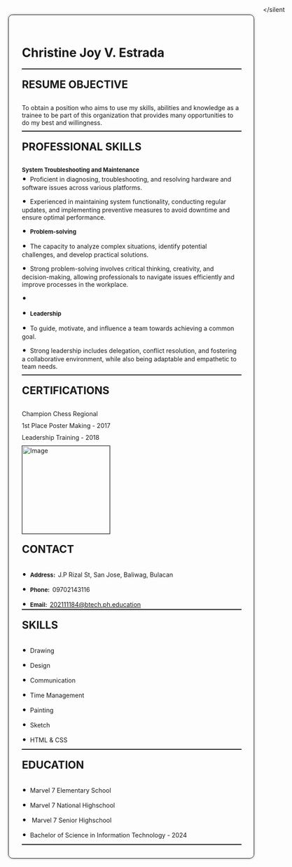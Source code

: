 <!DOCTYPE html>
<html lang="en">
<head>
    <meta charset="UTF-8">
    <meta http-equiv="X-UA-Compatible" content="IE=edge">
    <meta name="viewport" content="width=device-width, initial-scale=1.0">
    <link href="https://cdn.jsdelivr.net/npm/bootstrap@5.3.0-alpha3/dist/css/bootstrap.min.css" rel="stylesheet">
    <title>Online Resume</title>
    
</head>
<style>
    .paper {
    position: relative;
    border: 1px solid;
    width: min-content;
    height: min-content;
    margin: 20px;
    box-shadow: 0px 0px 5px 0px #0000005e;
    border-radius: 10px;
    display: grid;
    padding: 30px;
    grid-column-gap: 30px;
}
.col_1 {position: relative;display: flex;grid-column: 1;flex-direction: column;width: 500px;}

.header1 {font-size: xx-large;margin: 20px 0px 50px 10px;}
.header3 {font-size: x-large;margin: 20px 0px 30px 0px;}
.skills{position: relative;}
.skills p::before {
    content: "•"; 
    color: black; 
    font-size: 1.2rem;
    display: inline-block;
    margin-right: 0.5rem; 
}
p{margin: 0px 0px 10px 0px}
.bold{font-weight: bold;text-align: justify;font-size: 13px;}

.col_2 {position: relative;display: flex;grid-column: 2;flex-direction: column;width: auto;margin: 20px 0px 0px 0px;}
.col_2 contact{position: relative;}
.col_2 p::before {
    content: "•"; 
    color: black; 
    font-size: 1.2rem;
    display: inline-block;
    margin-right: 0.5rem; 
}

.margin{margin:20px 0px 20px 0px}
</style>
<body style="display: flex; justify-content: center;">
    <div class="paper">
        <div class="col_1">
            <h1 class="header1 ">Christine Joy V. Estrada</h1>
            <div style="width: 100%; border: 1px solid;"></div>
            <h3 class="header3">RESUME OBJECTIVE</h3>
            <p>To obtain a position who aims to use my skills, abilities and knowledge as a trainee to be part of this organization that provides many opportunities to do my best and willingness.</p>
            <div style="width: 100%;  border: 1px solid;"></div>
            <h3 class="header3">PROFESSIONAL SKILLS</h3>
            <div class="skills">
                <span class="bold">System Troubleshooting and Maintenance</span>
                <p >Proficient in diagnosing, troubleshooting, and resolving hardware and software issues across various platforms. </p>
              <p>Experienced in maintaining system functionality, conducting regular updates, and implementing preventive measures to avoid downtime and ensure optimal performance.</p>
             
<span class="bold">Problem-solving</span>
                <p>The capacity to analyze complex situations, identify potential challenges, and develop practical solutions.</p>
                <p>Strong problem-solving involves critical thinking, creativity, and decision-making, allowing professionals to navigate issues efficiently and improve processes in the workplace.</p>
                
<span class="bold">Leadership</span>
                <p>To guide, motivate, and influence a team towards achieving a common goal.</p>
                <p>Strong leadership includes delegation, conflict resolution, and fostering a collaborative environment, while also being adaptable and empathetic to team needs.</p>
            </div>
            <div style="width: 100%;  border: 1px solid;"></div>
            <h3 class="header3">CERTIFICATIONS</h3>
            <p> Champion Chess Regional </p>
            <p>1st Place Poster Making - 2017 </p>
            <p>Leadership Training - 2018 </p>
        </div>
        <div class="col_2">
            <img style="width: 200px; border: 1px solid; align-self: center;" src="download (1).jpeg" alt="Image">
            <br>
            <h3 class="header3 margin">CONTACT</h3>
            <p style="white-space: nowrap;"><span class="contact bold">Address:&nbsp;&nbsp;</span>J.P Rizal St, San Jose, Baliwag, Bulacan</p>
            <p stle="white-space: nowrap;margin: 0;"><span class="contact bold">Phone:&nbsp;&nbsp;</span>09702143116</p>
            <p style="white-space: nowrap;margin: 0;"><span class="contact bold">Email:&nbsp;&nbsp;</span>202111184@btech.ph.education</p>
            <div style="width: 100%;  border: 1px solid;"></div>
            <h3 class="header3 margin">SKILLS</h3>
            <p>Drawing</p>
            <p>Design</p>
            <p>Communication</p>
            <p>Time Management</p>
            <p>Painting</p>
            <p>Sketch</p>
            <p>HTML & CSS</p>
            <div style="width: 100%;  border: 1px solid;"></div>
            <h3 class="header3 margin">EDUCATION</h3>
            <p>Marvel 7 Elementary School </p>
            <p>Marvel 7 National Highschool </p>
           <p> Marvel 7 Senior Highschool </p>
            <p>Bachelor of Science in Information Technology - 2024</p>
            <div style="width: 100%;  border: 1px solid;"></div>
        </div>
    </div>
</silent
